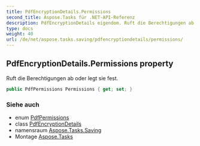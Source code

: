```yaml
---
title: PdfEncryptionDetails.Permissions
second_title: Aspose.Tasks für .NET-API-Referenz
description: PdfEncryptionDetails eigendom. Ruft die Berechtigungen ab oder legt sie fest.
type: docs
weight: 40
url: /de/net/aspose.tasks.saving/pdfencryptiondetails/permissions/
---
```

## PdfEncryptionDetails.Permissions property

Ruft die Berechtigungen ab oder legt sie fest.

```csharp
public PdfPermissions Permissions { get; set; }
```

### Siehe auch

* enum [PdfPermissions](../../pdfpermissions/)
* class [PdfEncryptionDetails](../)
* namensraum [Aspose.Tasks.Saving](../../pdfencryptiondetails/)
* Montage [Aspose.Tasks](../../../)


